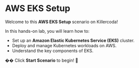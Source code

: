 # AWS EKS Setup

Welcome to this **AWS EKS Setup** scenario on Killercoda!  

In this hands-on lab, you will learn how to:
- Set up an **Amazon Elastic Kubernetes Service (EKS)** cluster.
- Deploy and manage Kubernetes workloads on AWS.
- Understand the key components of EKS.

�� Click **Start Scenario** to begin! 🚀
